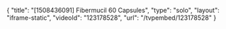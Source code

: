 {
    "title": "[1508436091] Fibermucil  60 Capsules",
    "type": "solo",
    "layout": "iframe-static",
    "videoId": "123178528",
    "url": "\/tvpembed\/123178528"
}